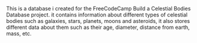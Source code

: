 This is a database i created for the FreeCodeCamp Build a Celestial Bodies Database project. it contains information about different types of celestial bodies such as galaxies, stars, planets, moons and asteroids, it also stores different data about them such as their age, diameter, distance from earth, mass, etc.
